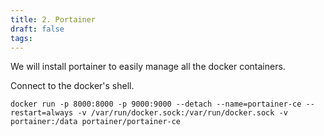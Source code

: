 ```yaml
---
title: 2. Portainer
draft: false
tags:
---
```


We will install portainer to easily manage all the docker containers.

Connect to the docker's shell.

```
docker run -p 8000:8000 -p 9000:9000 --detach --name=portainer-ce --restart=always -v /var/run/docker.sock:/var/run/docker.sock -v portainer:/data portainer/portainer-ce
```
